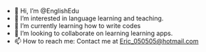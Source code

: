 - 👋 Hi, I’m @EnglishEdu
- 👀 I’m interested in language learning and teaching.
- 🌱 I’m currently learning how to write codes
- 💞️ I’m looking to collaborate on learning learning apps.
- 📫 How to reach me: Contact me at Eric_050505@hotmail.com

<!---
EnglishEdu/EnglishEdu is a ✨ special ✨ repository because its `README.md` (this file) appears on your GitHub profile.
You can click the Preview link to take a look at your changes.
--->
